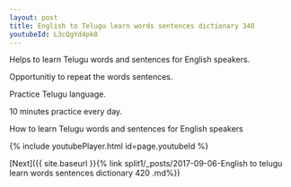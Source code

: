 ```yaml
---
layout: post
title: English to Telugu learn words sentences dictionary 340 
youtubeId: L3cQgYd4pk8
---
```

 
 
Helps to learn Telugu words and sentences for English speakers.

Opportunitiy to repeat the words sentences. 

Practice Telugu language. 
 
10 minutes practice every day. 
 
How to learn Telugu words and sentences for English speakers 
 
{% include youtubePlayer.html id=page.youtubeId %}
 
 
[Next]({{ site.baseurl }}{% link  split1/_posts/2017-09-06-English to telugu learn words sentences dictionary 420 .md%})
 
